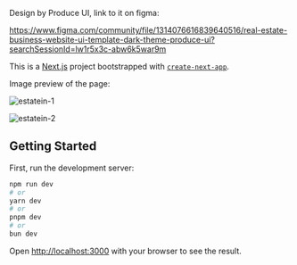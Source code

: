 Design by Produce UI, link to it on figma:

https://www.figma.com/community/file/1314076616839640516/real-estate-business-website-ui-template-dark-theme-produce-ui?searchSessionId=lw1r5x3c-abw6k5war9m

This is a [Next.js](https://nextjs.org/) project bootstrapped with [`create-next-app`](https://github.com/vercel/next.js/tree/canary/packages/create-next-app).

Image preview of the page:

![estatein-1](https://github.com/cark316/EstateinLandingPage/assets/134771426/f812fad6-5400-42fc-832b-ea1387481bb6)

![estatein-2](https://github.com/cark316/EstateinLandingPage/assets/134771426/0db50976-a09f-4861-a975-765e111ed398)


## Getting Started

First, run the development server:

```bash
npm run dev
# or
yarn dev
# or
pnpm dev
# or
bun dev
```

Open [http://localhost:3000](http://localhost:3000) with your browser to see the result.
